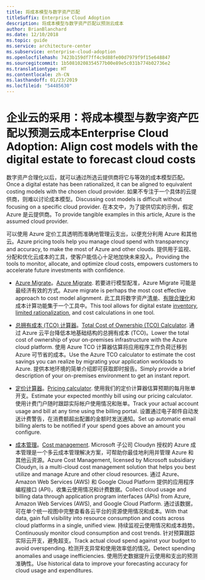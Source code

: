 ```yaml
---
title: 将成本模型与数字资产匹配
titleSuffix: Enterprise Cloud Adoption
description: 将成本模型与数字资产匹配以预测云成本
author: BrianBlanchard
ms.date: 12/10/2018
ms.topic: guide
ms.service: architecture-center
ms.subservice: enterprise-cloud-adoption
ms.openlocfilehash: 7423b159df7ff4c9d88fe00d7979f9f15e648847
ms.sourcegitcommit: 1b50810208354577b00e89e5c031b774b02736e2
ms.translationtype: HT
ms.contentlocale: zh-CN
ms.lasthandoff: 01/23/2019
ms.locfileid: "54485630"
---
```

# <a name="enterprise-cloud-adoption-align-cost-models-with-the-digital-estate-to-forecast-cloud-costs"></a><span data-ttu-id="3af1b-103">企业云的采用：将成本模型与数字资产匹配以预测云成本</span><span class="sxs-lookup"><span data-stu-id="3af1b-103">Enterprise Cloud Adoption: Align cost models with the digital estate to forecast cloud costs</span></span>

<span data-ttu-id="3af1b-104">数字资产合理化以后，就可以通过所选云提供商将它与等效的成本模型匹配。</span><span class="sxs-lookup"><span data-stu-id="3af1b-104">Once a digital estate has been rationalized, it can be aligned to equivalent costing models with the chosen cloud provider.</span></span> <span data-ttu-id="3af1b-105">如果不专注于一个具体的云提供商，则难以讨论成本模型。</span><span class="sxs-lookup"><span data-stu-id="3af1b-105">Discussing cost models is difficult without focusing on a specific cloud provider.</span></span> <span data-ttu-id="3af1b-106">在本文中，为了提供切实的示例，假定 Azure 是云提供商。</span><span class="sxs-lookup"><span data-stu-id="3af1b-106">To provide tangible examples in this article, Azure is the assumed cloud provider.</span></span>

<span data-ttu-id="3af1b-107">可以使用 Azure 定价工具透明而准确地管理云支出，以便充分利用 Azure 和其他云。</span><span class="sxs-lookup"><span data-stu-id="3af1b-107">Azure pricing tools help you manage cloud spend with transparency and accuracy, to make the most of Azure and other clouds.</span></span> <span data-ttu-id="3af1b-108">提供用于监视、分配和优化云成本的工具，使客户能信心十足地加快未来投入。</span><span class="sxs-lookup"><span data-stu-id="3af1b-108">Providing the tools to monitor, allocate, and optimize cloud costs, empowers customers to accelerate future investments with confidence.</span></span>

- <span data-ttu-id="3af1b-109">[Azure Migrate](/azure/migrate/migrate-overview)。</span><span class="sxs-lookup"><span data-stu-id="3af1b-109">[Azure Migrate](/azure/migrate/migrate-overview).</span></span> <span data-ttu-id="3af1b-110">若要进行模型配准，Azure Migrate 可能是最经济有效的方式。</span><span class="sxs-lookup"><span data-stu-id="3af1b-110">Azure migrate is perhaps the most cost effective approach to cost model alignment.</span></span> <span data-ttu-id="3af1b-111">此工具将数字资产[清单](inventory.md)、[有限合理化](rationalize.md)和成本计算功能集于一个工具中。</span><span class="sxs-lookup"><span data-stu-id="3af1b-111">This tool allows for digital estate [inventory](inventory.md), [limited rationalization](rationalize.md), and cost calculations in one tool.</span></span>

- <span data-ttu-id="3af1b-112">[总拥有成本 (TCO) 计算器](https://azure.com/tco)。</span><span class="sxs-lookup"><span data-stu-id="3af1b-112">[Total Cost of Ownership (TCO) Calculator](https://azure.com/tco).</span></span> <span data-ttu-id="3af1b-113">通过 Azure 云平台降低本地基础结构的总拥有成本 (TCO)。</span><span class="sxs-lookup"><span data-stu-id="3af1b-113">Lower the total cost of ownership of your on-premises infrastructure with the Azure cloud platform.</span></span> <span data-ttu-id="3af1b-114">使用 Azure TCO 计算器估算将应用程序工作负荷迁移到 Azure 可节省的成本。</span><span class="sxs-lookup"><span data-stu-id="3af1b-114">Use the Azure TCO calculator to estimate the cost savings you can realize by migrating your application workloads to Azure.</span></span> <span data-ttu-id="3af1b-115">提供本地环境的简单介绍即可获取即时报告。</span><span class="sxs-lookup"><span data-stu-id="3af1b-115">Simply provide a brief description of your on-premises environment to get an instant report.</span></span>

- <span data-ttu-id="3af1b-116">[定价计算器](https://azure.microsoft.com/en-in/pricing/)。</span><span class="sxs-lookup"><span data-stu-id="3af1b-116">[Pricing calculator](https://azure.microsoft.com/en-in/pricing/).</span></span> <span data-ttu-id="3af1b-117">使用我们的定价计算器估算预期的每月账单开支。</span><span class="sxs-lookup"><span data-stu-id="3af1b-117">Estimate your expected monthly bill using our pricing calculator.</span></span> <span data-ttu-id="3af1b-118">使用计费门户随时跟踪实际帐户使用情况和账单。</span><span class="sxs-lookup"><span data-stu-id="3af1b-118">Track your actual account usage and bill at any time using the billing portal.</span></span> <span data-ttu-id="3af1b-119">设置通过电子邮件自动发送计费警告，在消费额超出配置的金额时发送通知。</span><span class="sxs-lookup"><span data-stu-id="3af1b-119">Set up automatic email billing alerts to be notified if your spend goes above an amount you configure.</span></span>

- <span data-ttu-id="3af1b-120">[成本管理](https://azure.microsoft.com/en-in/services/cost-management/)。</span><span class="sxs-lookup"><span data-stu-id="3af1b-120">[Cost management](https://azure.microsoft.com/en-in/services/cost-management/).</span></span> <span data-ttu-id="3af1b-121">Microsoft 子公司 Cloudyn 授权的 Azure 成本管理是一个多云成本管理解决方案，可帮助你最佳地利用并管理 Azure 和其他云资源。</span><span class="sxs-lookup"><span data-stu-id="3af1b-121">Azure Cost Management, licensed by Microsoft subsidiary Cloudyn, is a multi-cloud cost management solution that helps you best utilize and manage Azure and other cloud resources.</span></span> <span data-ttu-id="3af1b-122">通过 Azure、Amazon Web Services (AWS) 和 Google Cloud Platform 提供的应用程序编程接口 (API)，收集云使用情况和计费数据。</span><span class="sxs-lookup"><span data-stu-id="3af1b-122">Collect cloud usage and billing data through application program interfaces (APIs) from Azure, Amazon Web Services (AWS), and Google Cloud Platform.</span></span> <span data-ttu-id="3af1b-123">通过该数据，可在单个统一视图中完整查看各云平台的资源使用情况和成本。</span><span class="sxs-lookup"><span data-stu-id="3af1b-123">With that data, gain full visibility into resource consumption and costs across cloud platforms in a single, unified view.</span></span> <span data-ttu-id="3af1b-124">持续监视云使用情况和成本趋势。</span><span class="sxs-lookup"><span data-stu-id="3af1b-124">Continuously monitor cloud consumption and cost trends.</span></span> <span data-ttu-id="3af1b-125">针对预算跟踪实际云开支，避免超支。</span><span class="sxs-lookup"><span data-stu-id="3af1b-125">Track actual cloud spend against your budget to avoid overspending.</span></span> <span data-ttu-id="3af1b-126">检测开支异常和使用效率低的情况。</span><span class="sxs-lookup"><span data-stu-id="3af1b-126">Detect spending anomalies and usage inefficiencies.</span></span> <span data-ttu-id="3af1b-127">使用历史数据提升云使用和支出的预测准确性。</span><span class="sxs-lookup"><span data-stu-id="3af1b-127">Use historical data to improve your forecasting accuracy for cloud usage and expenditures.</span></span>
